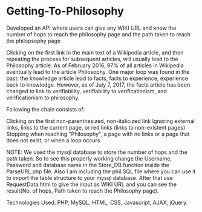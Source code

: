 # Getting-To-Philosophy
Developed an API where users can give any WIKI URL and know the number of hops to reach the philosophy page and the path taken to reach the philopsophy page

Clicking on the first link in the main text of a Wikipedia article, and then repeating the process for subsequent articles, will usually lead to the Philosophy article. As of February 2016, 97% of all articles in Wikipedia eventually lead to the article Philosophy. One major loop was found in the past: the knowledge article lead to facts, facts to experience, experience back to knowledge. However, as of July 7, 2017, the facts article has been changed to link to verifiability, verifiability to verificationism, and verificationism to philosophy.

Following the chain consists of:

Clicking on the first non-parenthesized, non-italicized link
Ignoring external links, links to the current page, or red links (links to non-existent pages)
Stopping when reaching "Philosophy", a page with no links or a page that does not exist, or when a loop occurs

NOTE: We used the mysql database to store the number of hops and the path taken. So to see this properly working change the Username, Password and database name in the Store_DB function inside the ParseURL.php file. Also I am including the phil.SQL file where you can use it to import the table structure to your mysql database.
 After that use RequestData.html to give the input as WIKI URL and you can see the result(No. of hops, Path taken to reach the Philosophy page).

Technologies Used: PHP, MySQL, HTML, CSS, Javascript, AJAX, jQuery.

